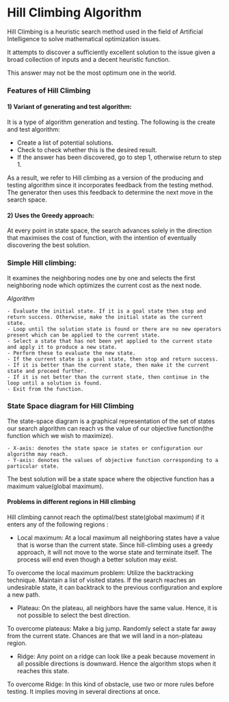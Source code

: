 # Hill Climbing Algorithm

Hill Climbing is a heuristic search method used in the field of Artificial Intelligence to solve mathematical optimization issues.

It attempts to discover a sufficiently excellent solution to the issue given a broad collection of inputs and a decent heuristic function. 

This answer may not be the most optimum one in the world.


### Features of Hill Climbing

#### 1) Variant of generating and test algorithm: 

It is a type of algorithm generation and testing. The following is the create and test algorithm:

- Create a list of potential solutions.
- Check to check whether this is the desired result.
- If the answer has been discovered, go to step 1, otherwise return to step 1.

As a result, we refer to Hill climbing as a version of the producing and testing algorithm since it incorporates feedback from the testing method. The generator then uses this feedback to determine the next move in the search space.

#### 2) Uses the Greedy approach: 
At every point in state space, the search advances solely in the direction that maximises the cost of function, with the intention of eventually discovering the best solution.

### Simple Hill climbing:

It examines the neighboring nodes one by one and selects the first neighboring node which optimizes the current cost as the next node. 

*Algorithm*
````
- Evaluate the initial state. If it is a goal state then stop and return success. Otherwise, make the initial state as the current state. 
- Loop until the solution state is found or there are no new operators present which can be applied to the current state. 
- Select a state that has not been yet applied to the current state and apply it to produce a new state. 
- Perform these to evaluate the new state.
- If the current state is a goal state, then stop and return success. 
- If it is better than the current state, then make it the current state and proceed further. 
- If it is not better than the current state, then continue in the loop until a solution is found. 
- Exit from the function.
````

### State Space diagram for Hill Climbing

The state-space diagram is a graphical representation of the set of states our search algorithm can reach vs the value of our objective function(the function which we wish to maximize). 

```` 
- X-axis: denotes the state space ie states or configuration our algorithm may reach. 
- Y-axis: denotes the values of objective function corresponding to a particular state. 
```` 

The best solution will be a state space where the objective function has a maximum value(global maximum). 


#### Problems in different regions in Hill climbing

Hill climbing cannot reach the optimal/best state(global maximum) if it enters any of the following regions :  

- Local maximum: At a local maximum all neighboring states have a value that is worse than the current state. Since hill-climbing uses a greedy approach, it will not move to the worse state and terminate itself. The process will end even though a better solution may exist. 

To overcome the local maximum problem: Utilize the backtracking technique. Maintain a list of visited states. If the search reaches an undesirable state, it can backtrack to the previous configuration and explore a new path.


- Plateau: On the plateau, all neighbors have the same value. Hence, it is not possible to select the best direction. 

To overcome plateaus: Make a big jump. Randomly select a state far away from the current state. Chances are that we will land in a non-plateau region.


- Ridge: Any point on a ridge can look like a peak because movement in all possible directions is downward. Hence the algorithm stops when it reaches this state. 

To overcome Ridge: In this kind of obstacle, use two or more rules before testing. It implies moving in several directions at once.
